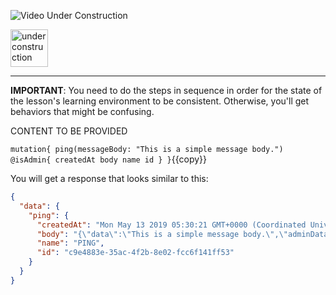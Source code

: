 ![Video Under Construction](https://raw.githubusercontent.com/reselbob/katacoda-scenarios/master/understanding-graphql-using-imbob/images/video-under-construction.jpg)
 
 <img src="http://www.gosc.org/_Media/under-construction-yellow-d_med.png" width="60" alt="under construction" />

------

**IMPORTANT**: You need to do the steps in sequence in order for the state of the lesson's learning environment to be
consistent. Otherwise, you'll get behaviors that might be confusing.

CONTENT TO BE PROVIDED

`
mutation{
  ping(messageBody: "This is a simple message body.") @isAdmin{
    createdAt
    body
    name
    id
  }
}
`{{copy}}

You will get a response that looks similar to this:

```JSON
{
  "data": {
    "ping": {
      "createdAt": "Mon May 13 2019 05:30:21 GMT+0000 (Coordinated Universal Time)",
      "body": "{\"data\":\"This is a simple message body.\",\"adminData\":{\"processId\":1,\"memoryUsage\":{\"rss\":52592640,\"heapTotal\":22872064,\"heapUsed\":18320136,\"external\":38364},\"networkInfo\":{\"lo\":[{\"address\":\"127.0.0.1\",\"netmask\":\"255.0.0.0\",\"family\":\"IPv4\",\"mac\":\"00:00:00:00:00:00\",\"internal\":true,\"cidr\":\"127.0.0.1/8\"}],\"eth0\":[{\"address\":\"172.18.0.2\",\"netmask\":\"255.255.255.0\",\"family\":\"IPv4\",\"mac\":\"02:42:ac:12:00:02\",\"internal\":false,\"cidr\":\"172.18.0.2/24\"}]},\"currentTime\":\"2019-05-13T05:30:21.745Z\"}}",
      "name": "PING",
      "id": "c9e4883e-35ac-4f2b-8e02-fcc6f141ff53"
    }
  }
}

```